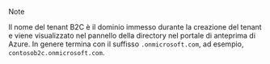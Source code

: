 > [!NOTE]
> Il nome del tenant B2C è il dominio immesso durante la creazione del tenant e viene visualizzato nel pannello della directory nel portale di anteprima di Azure. In genere termina con il suffisso `.onmicrosoft.com`, ad esempio, `contosob2c.onmicrosoft.com`.
> 
> 

<!---HONumber=Oct15_HO3-->
